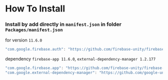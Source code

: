 # How To Install

### Install by add directly in `manifest.json` in folder `Packages/manifest.json`


for version `11.6.0`
```csharp
"com.google.firebase.auth": "https://github.com/firebase-unity/firebase-auth.git#11.6.0",
```


dependency `firebase-app 11.6.0`, `external-dependency-manager 1.2.177`
```csharp
"com.google.firebase.app": "https://github.com/firebase-unity/firebase-app.git#11.6.0",
"com.google.external-dependency-manager": "https://github.com/google-unity/external-dependency-manager.git#1.2.177",
```

